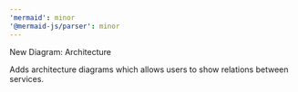 ```yaml
---
'mermaid': minor
'@mermaid-js/parser': minor
---
```


New Diagram: Architecture

Adds architecture diagrams which allows users to show relations between services.
